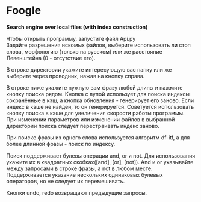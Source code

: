 # Foogle
**Search engine over local files (with index construction)**

Чтобы открыть программу, запустите файл Api.py \
Задайте разрешения искомых файлов, выберите использовать ли стоп слова, морфологию (только на русском) или же расстояние Левенштейна (0 - отсутствие его).

В строке директории укажите интересующую вас папку или же выберите через проводник, нажав на кнопку справа. 

В строке ниже укажите нужную вам фразу любой длины и нажмите кнопку поиска рядом. Кнопка с лупой использует для поиска индексы сохранённые в кэш, а кнопка обновления - генерирует его заново. Если индекс в кэше не найден, то он генерируется. Советуется использовать кнопку поиска в кэше для увеличения скорости работы программы. При изменении параметров или изменении файлов в выбранной директории поиска следует перестраивать индекс заново.

При поиске фразы из одного слова используется алгоритм df-itf, а для более длинной фразы - поиск по индексу.

Поиск поддерживает булевы операции and, or и not. Для использования укажите их в квадратных скобках([and], [or], [not]). And и or указывайте между запросами в строке фразы, а not в любом месте. Поддерживается указание нескольких одинаковых булевых операторов, но не следует их перемешивать.

Кнопки undo, redo возвращают предыдущие запросы.